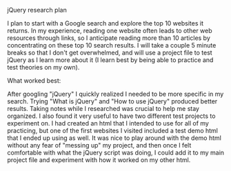 jQuery research plan

I plan to start with a Google search and explore the top 10 websites it returns. In my experience, reading one website often leads to other web resources through links, so I anticipate reading more than 10 articles by concentrating on these top 10 search results. I will take a couple 5 minute breaks so that I don't get overwhelmed, and will use a project file to test jQuery as I learn more about it (I learn best by being able to practice and test theories on my own).

What worked best:

After googling "jQuery" I quickly realized I needed to be more specific in my search. Trying "What is jQuery" and "How to use jQuery" produced better results. Taking notes while I researched was crucial to help me stay organized. I also found it very useful to have two different test projects to experiment on. I had created an html that I intended to use for all of my practicing, but one of the first websites I visited included a test demo html that I ended up using as well. It was nice to play around with the demo html without any fear of "messing up" my project, and then once I felt comfortable with what the jQuery script was doing, I could add it to my main project file and experiment with how it worked on my other html.